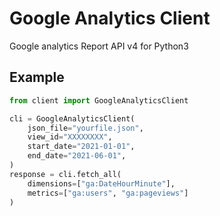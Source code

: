 # Google Analytics Client

Google analytics Report API v4 for Python3



## Example

```python
from client import GoogleAnalyticsClient

cli = GoogleAnalyticsClient(
    json_file="yourfile.json",
    view_id="XXXXXXXX",
    start_date="2021-01-01",
    end_date="2021-06-01",
)
response = cli.fetch_all(
  	dimensions=["ga:DateHourMinute"],
  	metrics=["ga:users", "ga:pageviews"]
)
```
